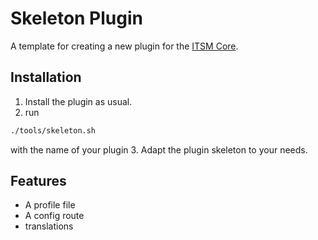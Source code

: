 # Skeleton Plugin

A template for creating a new plugin for the [ITSM Core](https://github.com/OTRS/itsm).

## Installation

1. Install the plugin as usual.
2. run
```bash
./tools/skeleton.sh
```
with the name of your plugin
3. Adapt the plugin skeleton to your needs.

## Features
- A profile file
- A config route
- translations
